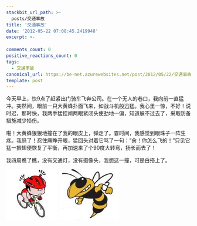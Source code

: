 ```yaml
---
stackbit_url_path: >-
  posts/交通事故
title: '交通事故'
date: '2012-05-22 07:08:45.2419948'
excerpt: >-
  
comments_count: 0
positive_reactions_count: 0
tags: 
  - 交通事故
canonical_url: https://be-net.azurewebsites.net/post/2012/05/22/交通事故
template: post
---
```

<p>今天早上，快9点了赶紧出门骑车飞奔公司。在一个无人的巷口，我向前一直猛冲。突然间，眼前一只大黄蜂扑面飞来，如战斗机般迅猛。我心里一惊，不好！说时迟，那时快，我两手猛捏闸两眼紧闭头使劲地一偏，知道躲不过去了，采取防备措施减少损伤。</p>  <p>啪！大黄蜂狠狠地撞在了我的眼皮上，弹走了。霎时间，我感觉到眼珠子一阵生疼。我怒了！忍住痛睁开眼，猛回头对着它骂了一句：“肏！你怎么飞的！”只见它猛一振翅便恢复了平衡，再加速来了个90度大转弯，扬长而去了！</p>  <p>我四周瞧了瞧，没有交通灯，没有摄像头，我想这一撞，可是白搭上了。</p>  <p><a href="https://raw.githubusercontent.com/Jeff-Tian/blogengine.net/master/Source/BlogEngine/BlogEngine.NET/App_Data/files/image_567.png"><img style="border-bottom: 0px; border-left: 0px; display: inline; border-top: 0px; border-right: 0px" title="骑自行车" border="0" alt="骑自行车" src="https://raw.githubusercontent.com/Jeff-Tian/blogengine.net/master/Source/BlogEngine/BlogEngine.NET/App_Data/files/image_thumb_269.png" width="140" height="140" /></a> <a href="https://raw.githubusercontent.com/Jeff-Tian/blogengine.net/master/Source/BlogEngine/BlogEngine.NET/App_Data/files/image_568.png"><img style="border-bottom: 0px; border-left: 0px; display: inline; border-top: 0px; border-right: 0px" title="大黄蜂" border="0" alt="大黄蜂" src="https://raw.githubusercontent.com/Jeff-Tian/blogengine.net/master/Source/BlogEngine/BlogEngine.NET/App_Data/files/image_thumb_270.png" width="164" height="139" /></a></p>